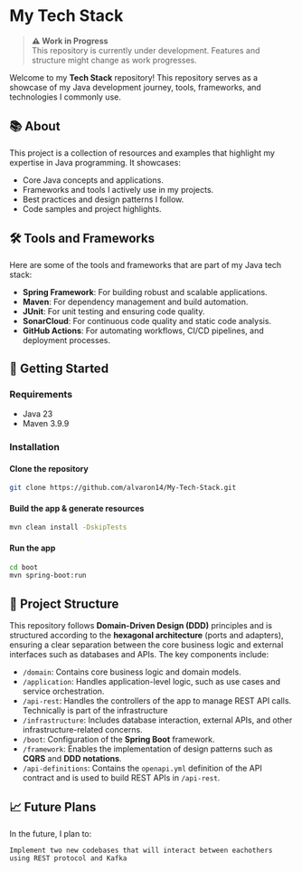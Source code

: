 # My Tech Stack

> **⚠️ Work in Progress**  
> This repository is currently under development. Features and structure might change as work progresses.


Welcome to my **Tech Stack** repository! This repository serves as a showcase of my Java development journey, tools, frameworks, and technologies I commonly use.

## 📚 About

This project is a collection of resources and examples that highlight my expertise in Java programming. It showcases:
- Core Java concepts and applications.
- Frameworks and tools I actively use in my projects.
- Best practices and design patterns I follow.
- Code samples and project highlights.

## 🛠️ Tools and Frameworks

Here are some of the tools and frameworks that are part of my Java tech stack:
- **Spring Framework**: For building robust and scalable applications.
- **Maven**: For dependency management and build automation.
- **JUnit**: For unit testing and ensuring code quality.
- **SonarCloud**: For continuous code quality and static code analysis.
- **GitHub Actions**: For automating workflows, CI/CD pipelines, and deployment processes.

## 🚀 Getting Started

### Requirements
  - Java 23
  - Maven 3.9.9

### Installation

#### Clone the repository

```bash
git clone https://github.com/alvaron14/My-Tech-Stack.git
```

#### Build the app & generate resources

```bash
mvn clean install -DskipTests
```

#### Run the app

```bash
cd boot
mvn spring-boot:run
```

## 📂 Project Structure

This repository follows **Domain-Driven Design (DDD)** principles and is structured according to the **hexagonal architecture** (ports and adapters), ensuring a clear separation between the core business logic and external interfaces such as databases and APIs. The key components include:

- `/domain`: Contains core business logic and domain models.
- `/application`: Handles application-level logic, such as use cases and service orchestration.
- `/api-rest`: Handles the controllers of the app to manage REST API calls. Technically is part of the infrastructure
- `/infrastructure`: Includes database interaction, external APIs, and other infrastructure-related concerns.
- `/boot`: Configuration of the **Spring Boot** framework.
- `/framework`: Enables the implementation of design patterns such as **CQRS** and **DDD notations**.
- `/api-definitions`: Contains the `openapi.yml` definition of the API contract and is used to build REST APIs in `/api-rest`.

## 📈 Future Plans

In the future, I plan to:

    Implement two new codebases that will interact between eachothers using REST protocol and Kafka
